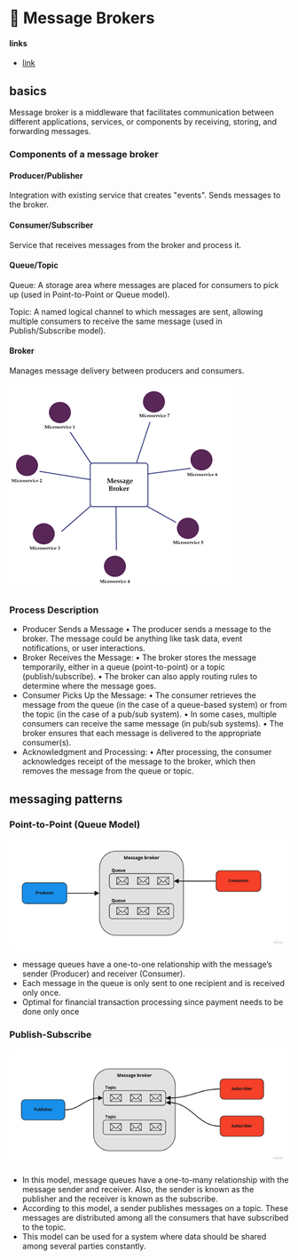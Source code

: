 # 🐇 Message Brokers

#### links

- [link](https://hasithas.medium.com/introduction-to-message-brokers-c4177d2a9fe3)

## basics

Message broker is a middleware that facilitates communication between different applications, services, or components by receiving, storing, and forwarding messages. 

### Components of a message broker

#### Producer/Publisher

Integration with existing service that creates "events". Sends messages to the broker.

#### Consumer/Subscriber

Service that receives messages from the broker and process it. 

#### Queue/Topic

Queue: A storage area where messages are placed for consumers to pick up (used in Point-to-Point or Queue model).

Topic: A named logical channel to which messages are sent, allowing multiple consumers to receive the same message (used in Publish/Subscribe model).

#### Broker

Manages message delivery between producers and consumers.

![](../aaa-assets/message-brokers-1.png)

### Process Description

- Producer Sends a Message
	•	The producer sends a message to the broker. The message could be anything like task data, event notifications, or user interactions.
- Broker Receives the Message:
	•	The broker stores the message temporarily, either in a queue (point-to-point) or a topic (publish/subscribe).
	•	The broker can also apply routing rules to determine where the message goes.
- Consumer Picks Up the Message:
	•	The consumer retrieves the message from the queue (in the case of a queue-based system) or from the topic (in the case of a pub/sub system).
	•	In some cases, multiple consumers can receive the same message (in pub/sub systems).
	•	The broker ensures that each message is delivered to the appropriate consumer(s).
- Acknowledgment and Processing:
	•	After processing, the consumer acknowledges receipt of the message to the broker, which then removes the message from the queue or topic.

## messaging patterns
### Point-to-Point (Queue Model)

![](../aaa-assets/message-brokers-2.png)

* message queues have a one-to-one relationship with the message’s sender (Producer) and receiver (Consumer).
* Each message in the queue is only sent to one recipient and is received only once.
* Optimal for financial transaction processing since payment needs to be done only once

### Publish-Subscribe 

![](../aaa-assets/message-brokers-3.png)

* In this model, message queues have a one-to-many relationship with the message sender and receiver. Also, the sender is known as the publisher and the receiver is known as the subscribe.
* According to this model, a sender publishes messages on a topic. These messages are distributed among all the consumers that have subscribed to the topic.
* This model can be used for a system where data should be shared among several parties constantly.
